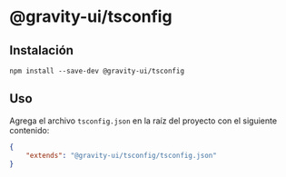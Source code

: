 # @gravity-ui/tsconfig

## Instalación
```
npm install --save-dev @gravity-ui/tsconfig
```

## Uso
Agrega el archivo `tsconfig.json` en la raíz del proyecto con el siguiente contenido:

```json
{
    "extends": "@gravity-ui/tsconfig/tsconfig.json"
}
```